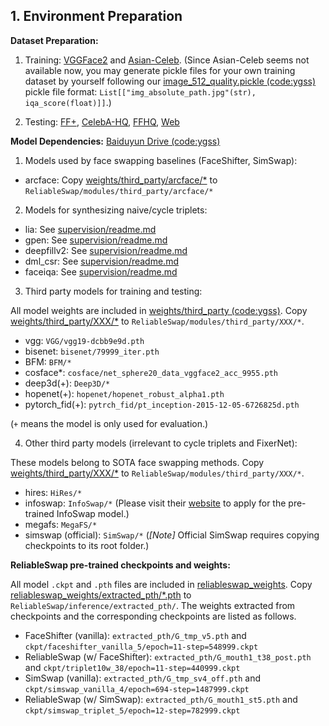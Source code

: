 ## 1. Environment Preparation


**Dataset Preparation:**

1. Training: [VGGFace2](https://github.com/NNNNAI/VGGFace2-HQ) and [Asian-Celeb](https://github.com/deepinsight/insightface/issues/1977).
(Since Asian-Celeb seems not available now, you may generate pickle files for your own training dataset by yourself 
following our [image_512_quality.pickle (code:ygss)](https://pan.baidu.com/s/1f8JbTPbj4a243dxgP7Jj7g) pickle 
file format: `List[["img_absolute_path.jpg"(str), iqa_score(float)]]`.)

2. Testing: [FF+](https://github.com/ondyari/FaceForensics),
[CelebA-HQ](https://github.com/suvojit-0x55aa/celebA-HQ-dataset-download), 
[FFHQ](https://github.com/NVlabs/ffhq-dataset), 
[Web]()

**Model Dependencies:** [Baiduyun Drive (code:ygss)](https://pan.baidu.com/s/1jtGYuYEhgzTOeXm1Aed_NA)

1. Models used by face swapping baselines (FaceShifter, SimSwap):

- arcface: Copy [weights/third_party/arcface/*]() to `ReliableSwap/modules/third_party/arcface/*`

2. Models for synthesizing naive/cycle triplets:

- lia: See [supervision/readme.md](supervision/readme.md)
- gpen: See [supervision/readme.md](supervision/readme.md)
- deepfillv2: See [supervision/readme.md](supervision/readme.md)
- dml_csr: See [supervision/readme.md](supervision/readme.md)
- faceiqa: See [supervision/readme.md](supervision/readme.md)

3. Third party models for training and testing:

All model weights are included in [weights/third_party (code:ygss)](https://pan.baidu.com/s/1jtGYuYEhgzTOeXm1Aed_NA).
Copy [weights/third_party/XXX/*]() to `ReliableSwap/modules/third_party/XXX/*`.

- vgg: `VGG/vgg19-dcbb9e9d.pth`
- bisenet: `bisenet/79999_iter.pth`
- BFM: `BFM/*`
- cosface*: `cosface/net_sphere20_data_vggface2_acc_9955.pth`
- deep3d(+): `Deep3D/*`
- hopenet(+): `hopenet/hopenet_robust_alpha1.pth`
- pytorch_fid(+): `pytrch_fid/pt_inception-2015-12-05-6726825d.pth`

(`+` means the model is only used for evaluation.)

4. Other third party models (irrelevant to cycle triplets and FixerNet):

These models belong to SOTA face swapping methods.
Copy [weights/third_party/XXX/*]() to `ReliableSwap/modules/third_party/XXX/*`.

- hires: `HiRes/*`
- infoswap: `InfoSwap/*` (Please visit their [website](https://github.com/GGGHSL/InfoSwap-master) to apply for the pre-trained InfoSwap model.)
- megafs: `MegaFS/*`
- simswap (official): `SimSwap/*`
  (*[Note]* Official SimSwap requires copying checkpoints to its root folder.)

**ReliableSwap pre-trained checkpoints and weights:** 

All model `.ckpt` and `.pth` files are included in [reliableswap_weights](https://pan.baidu.com/s/1z6VgH3TA7qCJtw9cqDKJUg).
Copy [reliableswap_weights/extracted_pth/*.pth]() to `ReliableSwap/inference/extracted_pth/`.
The weights extracted from checkpoints and the corresponding checkpoints are listed as follows. 

- FaceShifter (vanilla): `extracted_pth/G_tmp_v5.pth` and `ckpt/faceshifter_vanilla_5/epoch=11-step=548999.ckpt`
- ReliableSwap (w/ FaceShifter): `extracted_pth/G_mouth1_t38_post.pth` and `ckpt/triplet10w_38/epoch=11-step=440999.ckpt`
- SimSwap (vanilla): `extracted_pth/G_tmp_sv4_off.pth` and `ckpt/simswap_vanilla_4/epoch=694-step=1487999.ckpt`
- ReliableSwap (w/ SimSwap): `extracted_pth/G_mouth1_st5.pth` and `ckpt/simswap_triplet_5/epoch=12-step=782999.ckpt`